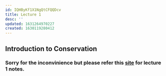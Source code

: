 ```yaml
---
id: IQHByKf1X1NgQtCFQQDcv
title: Lecture 1
desc: ''
updated: 1631264970227
created: 1630119280412
---
```


## Introduction to Conservation

### Sorry for the inconvinience but please refer this [site](https://unread.parthshah.ml/notes/RS0pMLTtuIC0G6hKGBSil.html) for lecture 1 notes.

